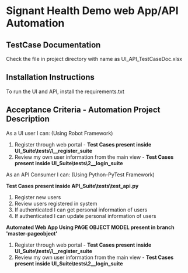 # Signant Health Demo web App/API Automation #

## TestCase Documentation ##
Check the file in project directory with name as UI_API_TestCaseDoc.xlsx

## Installation Instructions ##
To run the UI and API, install the requirements.txt

## Acceptance Criteria - Automation Project Description ##

As a UI user I can: (Using Robot Framework)

 1. Register through web portal - **Test Cases present inside UI_Suite\tests\1__register_suite**
 2. Review my own user information from the main view - **Test Cases present inside UI_Suite\tests\2__login_suite**

As an API Consumer I can: (Using Python-PyTest Framework)

**Test Cases present inside API_Suite\tests\test_api.py**
 1. Register new users
 2. Review users registered in system
 3. If authenticated I can get personal information of users
 4. If authenticated I can update personal information of users


**Automated Web App Using PAGE OBJECT MODEL present in branch 'master-pageobject'**
 1. Register through web portal - **Test Cases present inside UI_Suite\tests\1__register_suite**
 2. Review my own user information from the main view - **Test Cases present inside UI_Suite\tests\2__login_suite**


